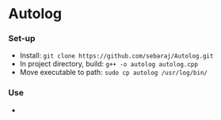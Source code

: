 # Autolog

### Set-up

- Install: `git clone https://github.com/sebaraj/Autolog.git`
- In project directory, build: `g++ -o autolog autolog.cpp`
- Move executable to path: `sudo cp autolog /usr/log/bin/`

### Use

-
